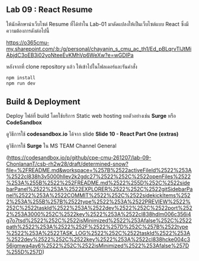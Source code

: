 ## Lab 09 : React Resume

ให้นักศึกษานำเว็บไซต์ Resume ที่ได้ทำใน Lab-01 มาดัดแปลงให้เป็นเว็บไซต์แบบ React ซึ่งมีความต้องการดังต่อไปนี้

https://o365cmu-my.sharepoint.com/:b:/g/personal/chayanin_s_cmu_ac_th1/Ed_pBLqrvTlJtMiAbjdC3oEB3i02yoNteeEvKMhVp6WeXw?e=wGDIPa

หลังจากที่ clone repository แล้ว ให้เข้าไปในโฟลเดอร์และรันคำสั่ง

```bash
npm install
npm run dev
```

## Build & Deployment

Deploy ไฟล์ที่ build โดยใช้บริการ Static web hosting ยกตัวอย่างเช่น **Surge** หรือ **CodeSandbox**

ดูวิธีการใช้ **codesandbox.io** ได้จาก slide **Slide 10 - React Part One (extras)**

ดูวิธีการใช้ **Surge** ใน MS TEAM Channel General

(https://codesandbox.io/p/github/cpe-cmu-261207/lab-09-ChonlananT/csb-rh2w28/draft/determined-snow?file=%2FREADME.md&workspace=%257B%2522activeFileId%2522%253A%2522cl838h3v5000hllev2k2gdc27%2522%252C%2522openFiles%2522%253A%255B%2522%252FREADME.md%2522%255D%252C%2522sidebarPanel%2522%253A%2522EXPLORER%2522%252C%2522gitSidebarPanel%2522%253A%2522COMMIT%2522%252C%2522sidekickItems%2522%253A%255B%257B%2522type%2522%253A%2522PREVIEW%2522%252C%2522taskId%2522%253A%2522dev%2522%252C%2522port%2522%253A3000%252C%2522key%2522%253A%2522cl838hdlm006c356i4g7o7tsd%2522%252C%2522isMinimized%2522%253Afalse%252C%2522path%2522%253A%2522%252F%2522%257D%252C%257B%2522type%2522%253A%2522TASK_LOG%2522%252C%2522taskId%2522%253A%2522dev%2522%252C%2522key%2522%253A%2522cl838hcke004c356igmwa4ay6%2522%252C%2522isMinimized%2522%253Afalse%257D%255D%257D)
